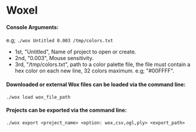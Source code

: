 # Woxel

#### Console Arguments:
e.g; `./wox Untitled 0.003 /tmp/colors.txt`
* 1st, "Untitled", Name of project to open or create.
* 2nd, "0.003", Mouse sensitivity.
* 3rd, "/tmp/colors.txt", path to a color palette file, the file must contain a hex
color on each new line, 32 colors maximum. e.g; "#00FFFF".

#### Downloaded or external Wox files can be loaded via the command line:
`./wox load wox_file_path`

#### Projects can be exported via the command line:
`./wox export <project_name> <option: wox,csv,ogl,ply> <export_path>`


